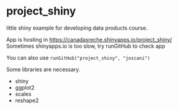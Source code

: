 project_shiny
=============

little shiny example for developing data products course.

App is hosting in https://canadasreche.shinyapps.io/project_shiny/ 
Sometimes shinyapps.io is too slow, try runGitHub to check app

You can also use `runGitHub("project_shiny", "joscani")`

Some libraries are necessary.

* shiny
* ggplot2
* scales
* reshape2

